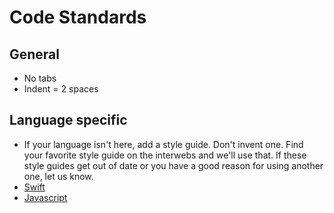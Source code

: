 
# Code Standards

## General

* No tabs
* Indent = 2 spaces

## Language specific

* If your language isn't here, add a style guide.  Don't invent one.  Find your favorite style guide on the interwebs and we'll use that.  If these style guides get out of date or you have a good reason for using another one, let us know.
* [Swift](https://github.com/raywenderlich/swift-style-guide)
* [Javascript](https://github.com/airbnb/javascript)
